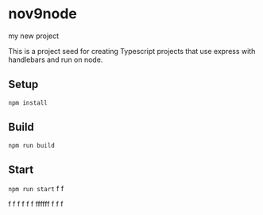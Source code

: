 # nov9node

my new project

This is a project seed for creating Typescript projects that use express with handlebars and run on node.

## Setup

`npm install`

## Build

`npm run build`

## Start

`npm run start`
f
f

f
f
f
f
f
f
ffffff
f
f
f
